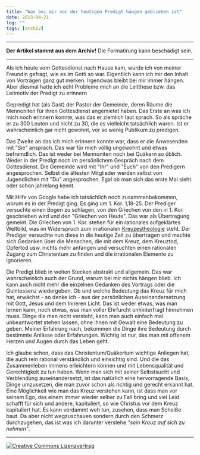 ```yaml
---
title: "Was bei mir von der heutigen Predigt hängen geblieben ist"
date: 2013-04-21
log: ""
tags: [archiv]
---
```

<hr><b>Der Artikel stammt aus dem Archiv!</b> Die Formatirung kann beschädigt sein.<hr>
<p>Als ich heute vom Gottesdienst nach Hause kam, wurde ich von meiner Freundin gefragt, wie es im Gotti so war. Eigentlich kann ich mir den Inhalt von Vorträgen ganz gut merken. Irgendwas bleibt bei mir immer hängen. Aber diesmal hatte ich echt Probleme mich an die Leitthese bzw. das Leitmotiv der Predigt zu erinnern</p>
<!--break-->
<p>Gepredigt hat (als Gast) der Pastor der Gemeinde, deren Räume die Mennoniten für ihren Gottesdienst angemietet haben. Das Erste an was ich mich noch erinnern konnte, was das er ziemlich laut sprach. So als spräche er zu 300 Leuten und nicht zu 30, die es vielleicht tatsächlich waren. Ist er wahrscheinlich gar nicht gewohnt, vor so wenig Publikum zu predigen. </p>

<p>Das Zweite an das ich mich erinnern konnte war, dass er die Anwesenden mit "Sie" ansprach.  Das war für mich völlig ungewohnt und etwas befremdlich. Das ist weder bei Mennoniten noch bei Quäkern so üblich. Weder in der Predigt noch im persönlichem Gespräch nach dem Gottesdienst. Die Gemeinde wird mit "Ihr" und "Euch" von den Predigern angesprochen. Selbst die ältesten Mitglieder werden selbst von Jugendlichen mit "Du" angesprochen. Egal ob man sich das erste Mal sieht oder schon jahrelang kennt.</p>  

<p>Mit Hilfe von Google habe ich tatsächlich noch zusammenbekommen, worum es in der Predigt ging. Es ging um 1. Kor. 1,18-25. Der Prediger versuchte einen Bogen zu schlagen, von den Griechen von den in 1. Kor. geschrieben wird und den "Griechen von Heute". Das war als Übertragung gemeint. Die  Griechen von 1. Kor. stehen für ein rationales aufgeklärtes Weltbild, was im Widerspruch zum irrationalen <a href="">Kreuzestheologie</a> steht. Der Prediger versuchte nun diese in die heutige Zeit zu übertragen und machte sich Gedanken über die Menschen, die mit dem Kreuz, dem Kreuztod, Opfertod usw. nichts mehr anfangen und versuchten einen rationalen Zugang zum Christentum zu finden und die irrationalen Elemente zu ignorieren.</p>

<p> Die Predigt blieb in weiten Stecken abstrakt und allgemein. Das war wahrscheinlich auch der Grund, warum bei mir nichts hängen blieb. Ich kann auch nicht mehr die einzelnen Gedanken des Vortrags oder die Quintessenz wiedergeben. Ob und welche Bedeutung das Kreuz für mich hat, erwächst - so denke ich - aus der persönlichen Auseinandersetzung mit Gott, Jesus und dem Inneren Licht. Das ist weder etwas, was man lernen kann, noch etwas, was man voller Ehrfurcht unhinterfragt hinnehmen muss. Dinge die man nicht versteht, kann man auch einfach mal unbeantwortet stehen lassen, ohne ihnen mit Gewalt eine Bedeutung zu geben. Meiner Erfahrung nach, bekommen die Dinge ihre Bedeutung durch bestimmte Anlässe oder Erfahrungen. Wichtig ist nur, das man mit offenem Herzen und Augen durch das Leben geht.</p> 

<p>Ich glaube schon, dass das Christentum/Quäkertum wichtige Anliegen hat, die auch rein rational verständlich und einsichtig sind. Und die das Zusammenleben immens erleichtern können und mit Lebensqualität und Gerechtigkeit zu tun haben. Wenn man sich mit seiner Selbstsucht und Verblendung auseinandersetzt, ist das natürlich eine hervorragende Basis, Dinge umzusetzen, die man zuvor schon als richtig und gerecht erkannt hat. Eine Möglichkeit wie man das Kreuz verstehen kann, ist dass man vor seinem Ego, das einem immer wieder selber zu Fall bring und viel Leid schafft für sich und andere,  kapituliert, so wie Christus vor dem Kreuz kapituliert hat. Es kann verdammt weh tun, zusehen, dass man Scheiße baut. Da aber nicht wegzuschauen sondern durch den Schmerz durchzugehen, das ist was ich darunter verstehe <i>"sein Kreuz auf sich zu nehmen"</i>.

<hr>
<a rel="license" href="http://creativecommons.org/licenses/by-sa/3.0/"><img alt="Creative Commons Lizenzvertrag" style="border-width:0" src="http://i.creativecommons.org/l/by-sa/3.0/88x31.png" /></a>
